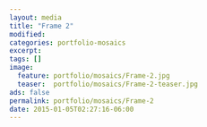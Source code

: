 ```yaml
---
layout: media
title: "Frame 2"
modified:
categories: portfolio-mosaics
excerpt:
tags: []
image:
  feature: portfolio/mosaics/Frame-2.jpg
  teaser:  portfolio/mosaics/Frame-2-teaser.jpg
ads: false
permalink: portfolio/mosaics/Frame-2
date: 2015-01-05T02:27:16-06:00
---
```


